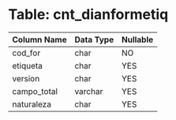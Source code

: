 # Table: cnt_dianformetiq

| Column Name | Data Type | Nullable |
|-------------|-----------|----------|
| cod_for | char | NO |
| etiqueta | char | YES |
| version | char | YES |
| campo_total | varchar | YES |
| naturaleza | char | YES |
